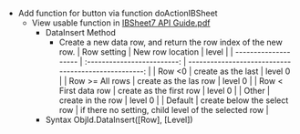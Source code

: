 - Add function for button via function doActionIBSheet
  - View usable function in [IBSheet7 API Guide.pdf](../../docs/(ENG)%20IBSheet7%20API%20Guide.pdf)
    - DataInsert Method
        - Create a new data row, and return the row index of the new row.
          | Row setting          |      New row location       |                                                level |
          | -------------------- | :-------------------------: | ---------------------------------------------------: |
          | Row <0               |     create as the last      |                                              level 0 |
          | Row >= All rows      |    create as the las row    |                                              level 0 |
          | Row < First data row |   create as the first row   |                                              level 0 |
          | Other                |      create in the row      |                                              level 0 |
          | Default              | create below the select row | if there no setting, child level of the selected row |
    - Syntax ObjId.DataInsert([Row], [Level])
